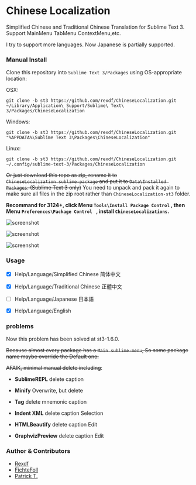 # Chinese Localization
Simplified Chinese and Traditional Chinese Translation for Sublime Text 3. Support MainMenu TabMenu ContextMenu,etc.

I try to support more languages. Now Japanese is partially supported.

### Manual Install
Clone this repository into `Sublime Text 3/Packages` using OS-appropriate location:

OSX:

    git clone -b st3 https://github.com/rexdf/ChineseLocalization.git ~/Library/Application\ Support/Sublime\ Text\ 3/Packages/ChineseLocalization

Windows:

    git clone -b st3 https://github.com/rexdf/ChineseLocalization.git "%APPDATA%\Sublime Text 3\Packages\ChineseLocalization"

Linux:

    git clone -b st3 https://github.com/rexdf/ChineseLocalization.git ~/.config/sublime-text-3/Packages/ChineseLocalization

~~Or just download this repo as zip, rename it to `ChineseLocalization.sublime-package` and put it to `Data\Installed Packages`. (Sublime Text 3 only)~~ You need to unpack and pack it again to make sure all files in the zip root rather than `ChineseLocalization-st3` folder.

**Recommand for 3124+, click Menu `Tools\Install Package Control` , then Menu `Preferences\Package Control ` , install `Chinese​Localizations`.**


![screenshot](https://raw.githubusercontent.com/rexdf/ChineseLocalization/readme/screenshot/SublimeChineseTranslation3.gif)


![screenshot](https://raw.githubusercontent.com/rexdf/ChineseLocalization/readme/screenshot/sublime_translation.png)

![screenshot](https://raw.githubusercontent.com/rexdf/ChineseLocalization/readme/screenshot/sublime_trans_linux.png)

### Usage

- [x] Help/Language/Simplified Chinese 简体中文
- [x] Help/Language/Traditional Chinese 正體中文
- [ ] Help/Language/Japanese 日本語
- [x] Help/Language/English


### problems

Now this problem has been solved at st3-1.6.0.

~~Because almost every package has a `Main.sublime-menu`, So some package name maybe override the Default one.~~

~~AFAIK, minimal manual delete including~~:

+ **SublimeREPL** delete caption

+ **Minify** Overwrite, but delete

+ **Tag** delete mnemonic caption

+ **Indent XML** delete caption Selection

+ **HTMLBeautify** delete caption Edit

+ **GraphvizPreview** delete caption Edit

### Author & Contributors
- [Rexdf](https://github.com/rexdf)
- [FichteFoll](https://github.com/FichteFoll)
- [Patrick T.](https://github.com/Patricivs)

